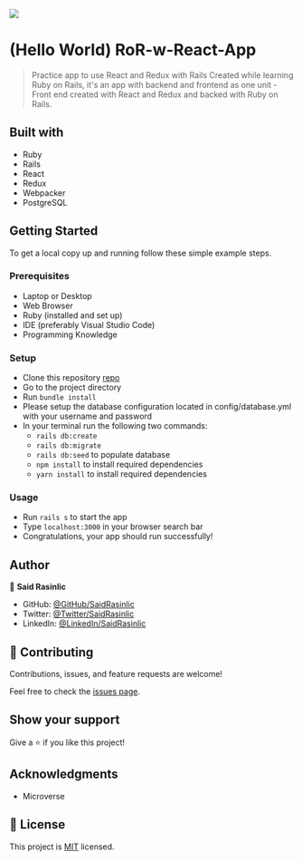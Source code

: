 ![](https://img.shields.io/badge/Microverse-blueviolet)

# (Hello World) RoR-w-React-App

> Practice app to use React and Redux with Rails
Created while learning Ruby on Rails, it's an app with backend and frontend as one unit - Front end created with React and Redux and backed with Ruby on Rails.

## Built with

- Ruby
- Rails
- React
- Redux
- Webpacker
- PostgreSQL

## Getting Started

To get a local copy up and running follow these simple example steps.

### Prerequisites

- Laptop or Desktop
- Web Browser
- Ruby (installed and set up)
- IDE (preferably Visual Studio Code)
- Programming Knowledge

### Setup

- Clone this repository [repo](https://github.com/SaidRasinlic/RoR-w-React-App.git)
- Go to the project directory
- Run ```bundle install```
- Please setup the database configuration located in config/database.yml with your username and password
- In your terminal run the following two commands:
    - `rails db:create`
    - `rails db:migrate`
    - `rails db:seed` to populate database
    - `npm install` to install required dependencies
    - `yarn install` to install required dependencies

### Usage

- Run `rails s` to start the app
- Type `localhost:3000` in your browser search bar
- Congratulations, your app should run successfully!

## Author

👤 **Said Rasinlic**

- GitHub: [@GitHub/SaidRasinlic](https://github.com/SaidRasinlic)
- Twitter: [@Twitter/SaidRasinlic](https://twitter.com/SaidRasinlic)
- LinkedIn: [@LinkedIn/SaidRasinlic](https://www.linkedin.com/in/SaidRasinlic)

## 🤝 Contributing

Contributions, issues, and feature requests are welcome!

Feel free to check the [issues page](../../issues/).

## Show your support

Give a ⭐️ if you like this project!

## Acknowledgments

- Microverse

## 📝 License

This project is [MIT](./LICENSE) licensed.
